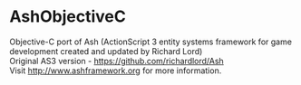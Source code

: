 AshObjectiveC
=============

Objective-C port of Ash (ActionScript 3 entity systems framework for game development created and updated by Richard Lord)<br/>
Original AS3 version - https://github.com/richardlord/Ash<br/>
Visit http://www.ashframework.org for more information.